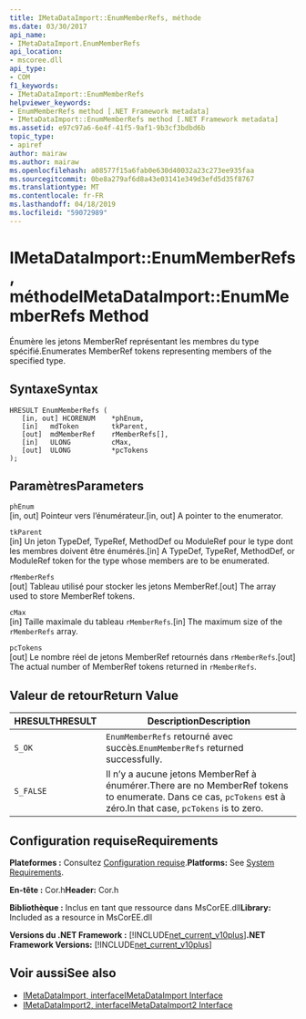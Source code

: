 ```yaml
---
title: IMetaDataImport::EnumMemberRefs, méthode
ms.date: 03/30/2017
api_name:
- IMetaDataImport.EnumMemberRefs
api_location:
- mscoree.dll
api_type:
- COM
f1_keywords:
- IMetaDataImport::EnumMemberRefs
helpviewer_keywords:
- EnumMemberRefs method [.NET Framework metadata]
- IMetaDataImport::EnumMemberRefs method [.NET Framework metadata]
ms.assetid: e97c97a6-6e4f-41f5-9af1-9b3cf3bdbd6b
topic_type:
- apiref
author: mairaw
ms.author: mairaw
ms.openlocfilehash: a08577f15a6fab0e630d40032a23c273ee935faa
ms.sourcegitcommit: 0be8a279af6d8a43e03141e349d3efd5d35f8767
ms.translationtype: MT
ms.contentlocale: fr-FR
ms.lasthandoff: 04/18/2019
ms.locfileid: "59072989"
---
```

# <a name="imetadataimportenummemberrefs-method"></a><span data-ttu-id="bdb17-102">IMetaDataImport::EnumMemberRefs, méthode</span><span class="sxs-lookup"><span data-stu-id="bdb17-102">IMetaDataImport::EnumMemberRefs Method</span></span>
<span data-ttu-id="bdb17-103">Énumère les jetons MemberRef représentant les membres du type spécifié.</span><span class="sxs-lookup"><span data-stu-id="bdb17-103">Enumerates MemberRef tokens representing members of the specified type.</span></span>  
  
## <a name="syntax"></a><span data-ttu-id="bdb17-104">Syntaxe</span><span class="sxs-lookup"><span data-stu-id="bdb17-104">Syntax</span></span>  
  
```  
HRESULT EnumMemberRefs (  
   [in, out] HCORENUM    *phEnum,   
   [in]   mdToken        tkParent,   
   [out]  mdMemberRef    rMemberRefs[],   
   [in]   ULONG          cMax,   
   [out]  ULONG          *pcTokens  
);  
```  
  
## <a name="parameters"></a><span data-ttu-id="bdb17-105">Paramètres</span><span class="sxs-lookup"><span data-stu-id="bdb17-105">Parameters</span></span>  
 `phEnum`  
 <span data-ttu-id="bdb17-106">[in, out] Pointeur vers l’énumérateur.</span><span class="sxs-lookup"><span data-stu-id="bdb17-106">[in, out] A pointer to the enumerator.</span></span>  
  
 `tkParent`  
 <span data-ttu-id="bdb17-107">[in] Un jeton TypeDef, TypeRef, MethodDef ou ModuleRef pour le type dont les membres doivent être énumérés.</span><span class="sxs-lookup"><span data-stu-id="bdb17-107">[in] A TypeDef, TypeRef, MethodDef, or ModuleRef token for the type whose members are to be enumerated.</span></span>  
  
 `rMemberRefs`  
 <span data-ttu-id="bdb17-108">[out] Tableau utilisé pour stocker les jetons MemberRef.</span><span class="sxs-lookup"><span data-stu-id="bdb17-108">[out] The array used to store MemberRef tokens.</span></span>  
  
 `cMax`  
 <span data-ttu-id="bdb17-109">[in] Taille maximale du tableau `rMemberRefs`.</span><span class="sxs-lookup"><span data-stu-id="bdb17-109">[in] The maximum size of the `rMemberRefs` array.</span></span>  
  
 `pcTokens`  
 <span data-ttu-id="bdb17-110">[out] Le nombre réel de jetons MemberRef retournés dans `rMemberRefs`.</span><span class="sxs-lookup"><span data-stu-id="bdb17-110">[out] The actual number of MemberRef tokens returned in `rMemberRefs`.</span></span>  
  
## <a name="return-value"></a><span data-ttu-id="bdb17-111">Valeur de retour</span><span class="sxs-lookup"><span data-stu-id="bdb17-111">Return Value</span></span>  
  
|<span data-ttu-id="bdb17-112">HRESULT</span><span class="sxs-lookup"><span data-stu-id="bdb17-112">HRESULT</span></span>|<span data-ttu-id="bdb17-113">Description</span><span class="sxs-lookup"><span data-stu-id="bdb17-113">Description</span></span>|  
|-------------|-----------------|  
|`S_OK`|<span data-ttu-id="bdb17-114">`EnumMemberRefs` retourné avec succès.</span><span class="sxs-lookup"><span data-stu-id="bdb17-114">`EnumMemberRefs` returned successfully.</span></span>|  
|`S_FALSE`|<span data-ttu-id="bdb17-115">Il n’y a aucune jetons MemberRef à énumérer.</span><span class="sxs-lookup"><span data-stu-id="bdb17-115">There are no MemberRef tokens to enumerate.</span></span> <span data-ttu-id="bdb17-116">Dans ce cas, `pcTokens` est à zéro.</span><span class="sxs-lookup"><span data-stu-id="bdb17-116">In that case, `pcTokens` is to zero.</span></span>|  
  
## <a name="requirements"></a><span data-ttu-id="bdb17-117">Configuration requise</span><span class="sxs-lookup"><span data-stu-id="bdb17-117">Requirements</span></span>  
 <span data-ttu-id="bdb17-118">**Plateformes :** Consultez [Configuration requise](../../../../docs/framework/get-started/system-requirements.md).</span><span class="sxs-lookup"><span data-stu-id="bdb17-118">**Platforms:** See [System Requirements](../../../../docs/framework/get-started/system-requirements.md).</span></span>  
  
 <span data-ttu-id="bdb17-119">**En-tête :** Cor.h</span><span class="sxs-lookup"><span data-stu-id="bdb17-119">**Header:** Cor.h</span></span>  
  
 <span data-ttu-id="bdb17-120">**Bibliothèque :** Inclus en tant que ressource dans MsCorEE.dll</span><span class="sxs-lookup"><span data-stu-id="bdb17-120">**Library:** Included as a resource in MsCorEE.dll</span></span>  
  
 <span data-ttu-id="bdb17-121">**Versions du .NET Framework :** [!INCLUDE[net_current_v10plus](../../../../includes/net-current-v10plus-md.md)]</span><span class="sxs-lookup"><span data-stu-id="bdb17-121">**.NET Framework Versions:** [!INCLUDE[net_current_v10plus](../../../../includes/net-current-v10plus-md.md)]</span></span>  
  
## <a name="see-also"></a><span data-ttu-id="bdb17-122">Voir aussi</span><span class="sxs-lookup"><span data-stu-id="bdb17-122">See also</span></span>

- [<span data-ttu-id="bdb17-123">IMetaDataImport, interface</span><span class="sxs-lookup"><span data-stu-id="bdb17-123">IMetaDataImport Interface</span></span>](../../../../docs/framework/unmanaged-api/metadata/imetadataimport-interface.md)
- [<span data-ttu-id="bdb17-124">IMetaDataImport2, interface</span><span class="sxs-lookup"><span data-stu-id="bdb17-124">IMetaDataImport2 Interface</span></span>](../../../../docs/framework/unmanaged-api/metadata/imetadataimport2-interface.md)
